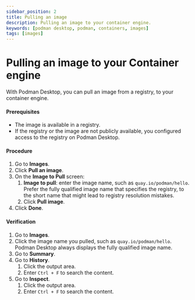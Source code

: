 ```yaml
---
sidebar_position: 2
title: Pulling an image
description: Pulling an image to your container engine.
keywords: [podman desktop, podman, containers, images]
tags: [images]
---
```


# Pulling an image to your Container engine

With Podman Desktop, you can pull an image from a registry, to your container engine.

#### Prerequisites

- The image is available in a registry.
- If the registry or the image are not publicly available, you configured access to the registry on Podman Desktop.

#### Procedure

1. Go to **<icon icon="fa-solid fa-cloud" size="lg" /> Images**.
1. Click **<icon icon="fa-solid fa-arrow-circle-down" size="lg" /> Pull an image**.
1. On the **Image to Pull** screen:
   1. **Image to pull**: enter the image name, such as `quay.io/podman/hello`. Prefer the fully qualified image name that specifies the registry, to the short name that might lead to registry resolution mistakes.
   2. Click **Pull image**.
1. Click **Done**.

#### Verification

1. Go to **<icon icon="fa-solid fa-cloud" size="lg" /> Images**.
1. Click the image name you pulled, such as `quay.io/podman/hello`. Podman Desktop always displays the fully qualified image name.
1. Go to **Summary**.
1. Go to **History**.
   1. Click the output area.
   2. Enter `Ctrl + F` to search the content.
1. Go to **Inspect**.
   1. Click the output area.
   2. Enter `Ctrl + F` to search the content.
